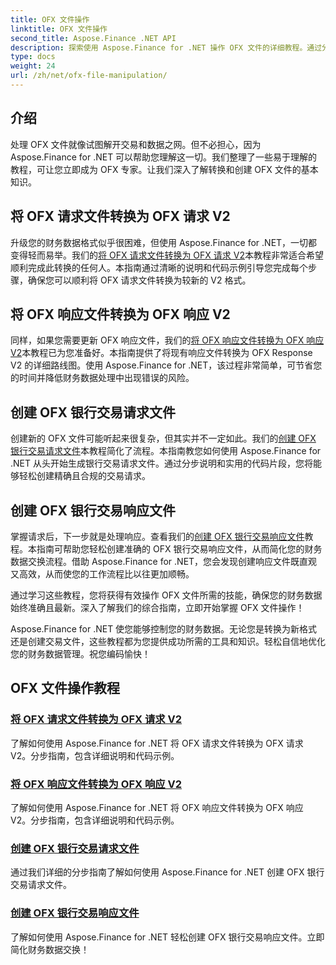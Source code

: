 ```yaml
---
title: OFX 文件操作
linktitle: OFX 文件操作
second_title: Aspose.Finance .NET API
description: 探索使用 Aspose.Finance for .NET 操作 OFX 文件的详细教程。通过分步指南学习如何转换和创建 OFX 文件。
type: docs
weight: 24
url: /zh/net/ofx-file-manipulation/
---
```

## 介绍
处理 OFX 文件就像试图解开交易和数据之网。但不必担心，因为 Aspose.Finance for .NET 可以帮助您理解这一切。我们整理了一些易于理解的教程，可让您立即成为 OFX 专家。让我们深入了解转换和创建 OFX 文件的基本知识。

## 将 OFX 请求文件转换为 OFX 请求 V2

升级您的财务数据格式似乎很困难，但使用 Aspose.Finance for .NET，一切都变得轻而易举。我们的[将 OFX 请求文件转换为 OFX 请求 V2](./convert-ofx-request-file-to-ofx-request-v2/)本教程非常适合希望顺利完成此转换的任何人。本指南通过清晰的说明和代码示例引导您完成每个步骤，确保您可以顺利将 OFX 请求文件转换为较新的 V2 格式。

## 将 OFX 响应文件转换为 OFX 响应 V2

同样，如果您需要更新 OFX 响应文件，我们的[将 OFX 响应文件转换为 OFX 响应 V2](./convert-ofx-response-file-to-ofx-response-v2/)本教程已为您准备好。本指南提供了将现有响应文件转换为 OFX Response V2 的详细路线图。使用 Aspose.Finance for .NET，该过程非常简单，可节省您的时间并降低财务数据处理中出现错误的风险。

## 创建 OFX 银行交易请求文件

创建新的 OFX 文件可能听起来很复杂，但其实并不一定如此。我们的[创建 OFX 银行交易请求文件](./create-ofx-bank-transaction-request-file/)本教程简化了流程。本指南教您如何使用 Aspose.Finance for .NET 从头开始生成银行交易请求文件。通过分步说明和实用的代码片段，您将能够轻松创建精确且合规的交易请求。

## 创建 OFX 银行交易响应文件

掌握请求后，下一步就是处理响应。查看我们的[创建 OFX 银行交易响应文件](./create-ofx-bank-transaction-response-file/)教程。本指南可帮助您轻松创建准确的 OFX 银行交易响应文件，从而简化您的财务数据交换流程。借助 Aspose.Finance for .NET，您会发现创建响应文件既直观又高效，从而使您的工作流程比以往更加顺畅。

通过学习这些教程，您将获得有效操作 OFX 文件所需的技能，确保您的财务数据始终准确且最新。深入了解我们的综合指南，立即开始掌握 OFX 文件操作！

Aspose.Finance for .NET 使您能够控制您的财务数据。无论您是转换为新格式还是创建交易文件，这些教程都为您提供成功所需的工具和知识。轻松自信地优化您的财务数据管理。祝您编码愉快！
## OFX 文件操作教程
### [将 OFX 请求文件转换为 OFX 请求 V2](./convert-ofx-request-file-to-ofx-request-v2/)
了解如何使用 Aspose.Finance for .NET 将 OFX 请求文件转换为 OFX 请求 V2。分步指南，包含详细说明和代码示例。
### [将 OFX 响应文件转换为 OFX 响应 V2](./convert-ofx-response-file-to-ofx-response-v2/)
了解如何使用 Aspose.Finance for .NET 将 OFX 响应文件转换为 OFX 响应 V2。分步指南，包含详细说明和代码示例。
### [创建 OFX 银行交易请求文件](./create-ofx-bank-transaction-request-file/)
通过我们详细的分步指南了解如何使用 Aspose.Finance for .NET 创建 OFX 银行交易请求文件。 
### [创建 OFX 银行交易响应文件](./create-ofx-bank-transaction-response-file/)
了解如何使用 Aspose.Finance for .NET 轻松创建 OFX 银行交易响应文件。立即简化财务数据交换！